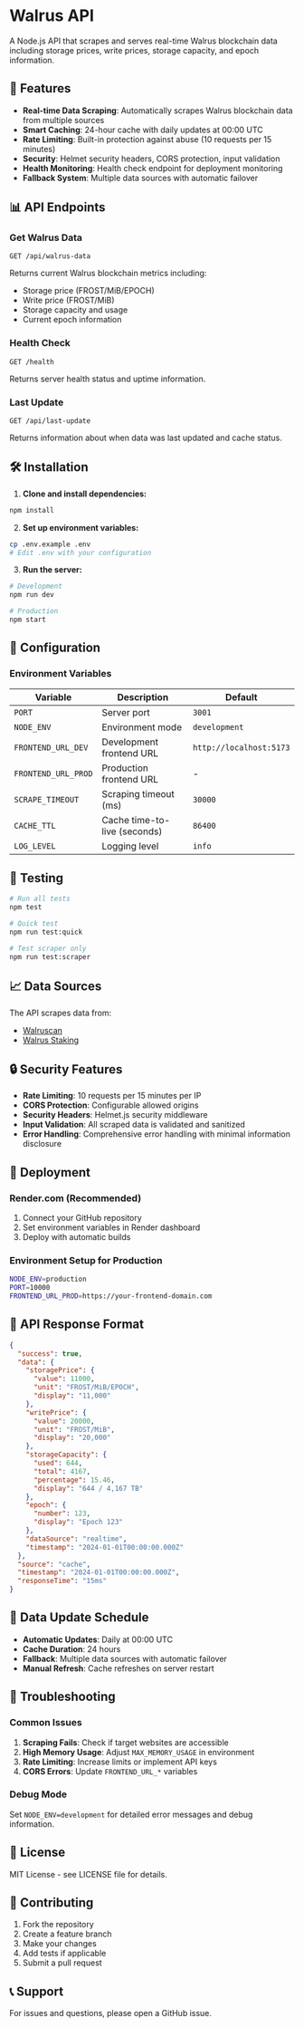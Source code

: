 # Walrus API

A Node.js API that scrapes and serves real-time Walrus blockchain data including storage prices, write prices, storage capacity, and epoch information.

## 🚀 Features

- **Real-time Data Scraping**: Automatically scrapes Walrus blockchain data from multiple sources
- **Smart Caching**: 24-hour cache with daily updates at 00:00 UTC
- **Rate Limiting**: Built-in protection against abuse (10 requests per 15 minutes)
- **Security**: Helmet security headers, CORS protection, input validation
- **Health Monitoring**: Health check endpoint for deployment monitoring
- **Fallback System**: Multiple data sources with automatic failover

## 📊 API Endpoints

### Get Walrus Data
```
GET /api/walrus-data
```
Returns current Walrus blockchain metrics including:
- Storage price (FROST/MiB/EPOCH)
- Write price (FROST/MiB)
- Storage capacity and usage
- Current epoch information

### Health Check
```
GET /health
```
Returns server health status and uptime information.

### Last Update
```
GET /api/last-update
```
Returns information about when data was last updated and cache status.

## 🛠️ Installation

1. **Clone and install dependencies:**
```bash
npm install
```

2. **Set up environment variables:**
```bash
cp .env.example .env
# Edit .env with your configuration
```

3. **Run the server:**
```bash
# Development
npm run dev

# Production
npm start
```

## 🔧 Configuration

### Environment Variables

| Variable | Description | Default |
|----------|-------------|---------|
| `PORT` | Server port | `3001` |
| `NODE_ENV` | Environment mode | `development` |
| `FRONTEND_URL_DEV` | Development frontend URL | `http://localhost:5173` |
| `FRONTEND_URL_PROD` | Production frontend URL | - |
| `SCRAPE_TIMEOUT` | Scraping timeout (ms) | `30000` |
| `CACHE_TTL` | Cache time-to-live (seconds) | `86400` |
| `LOG_LEVEL` | Logging level | `info` |

## 🧪 Testing

```bash
# Run all tests
npm test

# Quick test
npm run test:quick

# Test scraper only
npm run test:scraper
```

## 📈 Data Sources

The API scrapes data from:
- [Walruscan](https://walruscan.com/mainnet/home)
- [Walrus Staking](https://stake-wal.wal.app/)

## 🔒 Security Features

- **Rate Limiting**: 10 requests per 15 minutes per IP
- **CORS Protection**: Configurable allowed origins
- **Security Headers**: Helmet.js security middleware
- **Input Validation**: All scraped data is validated and sanitized
- **Error Handling**: Comprehensive error handling with minimal information disclosure

## 🚀 Deployment

### Render.com (Recommended)
1. Connect your GitHub repository
2. Set environment variables in Render dashboard
3. Deploy with automatic builds

### Environment Setup for Production
```bash
NODE_ENV=production
PORT=10000
FRONTEND_URL_PROD=https://your-frontend-domain.com
```

## 📝 API Response Format

```json
{
  "success": true,
  "data": {
    "storagePrice": {
      "value": 11000,
      "unit": "FROST/MiB/EPOCH",
      "display": "11,000"
    },
    "writePrice": {
      "value": 20000,
      "unit": "FROST/MiB",
      "display": "20,000"
    },
    "storageCapacity": {
      "used": 644,
      "total": 4167,
      "percentage": 15.46,
      "display": "644 / 4,167 TB"
    },
    "epoch": {
      "number": 123,
      "display": "Epoch 123"
    },
    "dataSource": "realtime",
    "timestamp": "2024-01-01T00:00:00.000Z"
  },
  "source": "cache",
  "timestamp": "2024-01-01T00:00:00.000Z",
  "responseTime": "15ms"
}
```

## 🔄 Data Update Schedule

- **Automatic Updates**: Daily at 00:00 UTC
- **Cache Duration**: 24 hours
- **Fallback**: Multiple data sources with automatic failover
- **Manual Refresh**: Cache refreshes on server restart

## 🐛 Troubleshooting

### Common Issues

1. **Scraping Fails**: Check if target websites are accessible
2. **High Memory Usage**: Adjust `MAX_MEMORY_USAGE` in environment
3. **Rate Limiting**: Increase limits or implement API keys
4. **CORS Errors**: Update `FRONTEND_URL_*` variables

### Debug Mode
Set `NODE_ENV=development` for detailed error messages and debug information.

## 📄 License

MIT License - see LICENSE file for details.

## 🤝 Contributing

1. Fork the repository
2. Create a feature branch
3. Make your changes
4. Add tests if applicable
5. Submit a pull request

## 📞 Support

For issues and questions, please open a GitHub issue.